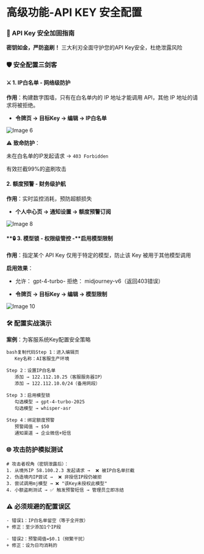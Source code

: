 # 高级功能-API KEY 安全配置

### **🔐 API Key 安全加固指南**

**密钥如金，严防盗刷！** 三大利刃全面守护您的API Key安全，杜绝泄露风险

### **🛡️ 安全配置三剑客**

#### **⚔️ 1. IP白名单 - 网络级防护**

**作用**：构建数字围墙，只有在白名单内的 IP 地址才能调用 API，其他 IP 地址的请求将被拒绝。

*   **令牌页 → 目标Key → 编辑 → IP白名单**

![Image 6](https://pic2.imgdd.cc/item/68cc0b20fcdff6548301c631.png)


⚠️ **致命防护**：

 未在白名单的IP发起请求 → `403 Forbidden`

 有效拦截99%的盗刷攻击

#### **2. 额度预警 - 财务级护航**

**作用**：实时监控消耗，预防超额损失

*   **个人中心页 → 通知设置 → 额度预警订阅**

![Image 8](https://pic2.imgdd.cc/item/68cc0a32fcdff6548301c454.png)


#### **🔒 3. 模型锁 - 权限级管控 -**启用模型限制

**作用**：指定某个 API Key 仅用于特定的模型，防止该 Key 被用于其他模型调用

**启用效果**：

+ 允许： gpt-4-turbo- 拒绝： midjourney-v6（返回403错误）

*   **令牌页 → 目标Key → 编辑 → 模型限制**

![Image 10](https://pic2.imgdd.cc/item/68cc0b5dfcdff6548301c66d.png)


### **🛠️ 配置实战演示**

**案例**：为客服系统Key配置安全策略
```
bash复制代码Step 1：进入编辑页
   Key名称：AI客服生产环境
   
Step 2：设置IP白名单
   添加 → 122.112.10.25（客服服务器IP）
   添加 → 122.112.10.0/24（备用网段）

Step 3：启用模型锁
   勾选模型 → gpt-4-turbo-2025
   勾选模型 → whisper-asr

Step 4：绑定额度预警
   预警阈值 → $50
   通知渠道 → 企业微信+短信
```



### **🌐 攻击防护模拟测试**

```
# 攻击者视角（密钥泄露后）：
1. 从境外IP 58.100.2.3 发起请求 →  ❌ 被IP白名单拦截
2. 伪造境内IP尝试 →  ❌ 非授信IP段仍被拒
3. 尝试调用mj模型 → ❌ "该Key未授权此模型"
4. 小额盗刷测试 → ✅ 触发预警短信 → 管理员立即冻结

```

### **⚠️ 必须规避的配置误区**
```
- 错误1：IP白名单留空（等于全开放）
+ 修正：至少添加1个IP段

- 错误2：预警阈值=$0.1（频繁干扰）
+ 修正：设为日均消耗的
```